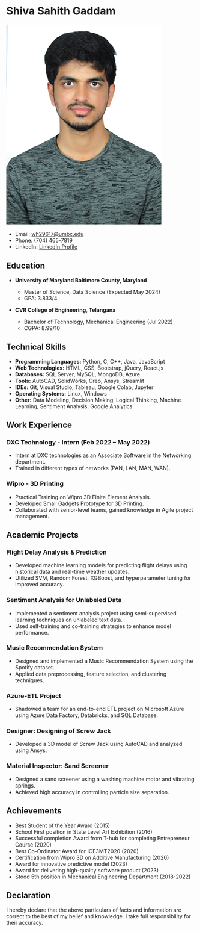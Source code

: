# Shiva Sahith Gaddam

![Headshot](https://github.com/Sahith4311/UMBC-DATA606-Capstone/blob/de8a791b566664fc0579a15e8f7cd1764753f8cb/docs/ShivaSahithGaddam.JPG)

- Email: wh29617@umbc.edu
- Phone: (704) 465-7819
- LinkedIn: [LinkedIn Profile](your_linkedin_profile)

## Education
- **University of Maryland Baltimore County, Maryland**
  - Master of Science, Data Science (Expected May 2024)
  - GPA: 3.833/4

- **CVR College of Engineering, Telangana**
  - Bachelor of Technology, Mechanical Engineering (Jul 2022)
  - CGPA: 8.99/10

## Technical Skills
- **Programming Languages:** Python, C, C++, Java, JavaScript
- **Web Technologies:** HTML, CSS, Bootstrap, jQuery, React.js
- **Databases:** SQL Server, MySQL, MongoDB, Azure
- **Tools:** AutoCAD, SolidWorks, Creo, Ansys, Streamlit
- **IDEs:** Git, Visual Studio, Tableau, Google Colab, Jupyter
- **Operating Systems:** Linux, Windows
- **Other:** Data Modeling, Decision Making, Logical Thinking, Machine Learning, Sentiment Analysis, Google Analytics

## Work Experience

### DXC Technology - Intern (Feb 2022 – May 2022)
- Intern at DXC technologies as an Associate Software in the Networking department.
- Trained in different types of networks (PAN, LAN, MAN, WAN).

### Wipro - 3D Printing
- Practical Training on Wipro 3D Finite Element Analysis.
- Developed Small Gadgets Prototype for 3D Printing.
- Collaborated with senior-level teams, gained knowledge in Agile project management.

## Academic Projects

### Flight Delay Analysis & Prediction
- Developed machine learning models for predicting flight delays using historical data and real-time weather updates.
- Utilized SVM, Random Forest, XGBoost, and hyperparameter tuning for improved accuracy.

### Sentiment Analysis for Unlabeled Data
- Implemented a sentiment analysis project using semi-supervised learning techniques on unlabeled text data.
- Used self-training and co-training strategies to enhance model performance.

### Music Recommendation System
- Designed and implemented a Music Recommendation System using the Spotify dataset.
- Applied data preprocessing, feature selection, and clustering techniques.

### Azure-ETL Project
- Shadowed a team for an end-to-end ETL project on Microsoft Azure using Azure Data Factory, Databricks, and SQL Database.

### Designer: Designing of Screw Jack
- Developed a 3D model of Screw Jack using AutoCAD and analyzed using Ansys.

### Material Inspector: Sand Screener
- Designed a sand screener using a washing machine motor and vibrating springs.
- Achieved high accuracy in controlling particle size separation.

## Achievements
- Best Student of the Year Award (2015)
- School First position in State Level Art Exhibition (2016)
- Successful completion Award from T-hub for completing Entrepreneur Course (2020)
- Best Co-Ordinator Award for ICE3MT2020 (2020)
- Certification from Wipro 3D on Additive Manufacturing (2020)
- Award for innovative predictive model (2023)
- Award for delivering high-quality software product (2023)
- Stood 5th position in Mechanical Engineering Department (2018-2022)

## Declaration
I hereby declare that the above particulars of facts and information are correct to the best of my belief and knowledge. I take full responsibility for their accuracy.

